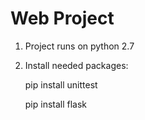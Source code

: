 # Web Project

1. Project runs on python 2.7

2. Install needed packages:

    pip install unittest

    pip install flask
